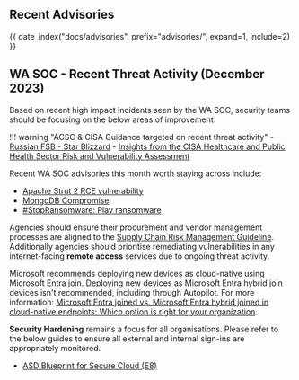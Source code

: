 ## Recent Advisories

{{ date_index("docs/advisories", prefix="advisories/", expand=1, include=2) }}

## WA SOC - Recent Threat Activity (December 2023)

Based on recent high impact incidents seen by the WA SOC, security teams should be focusing on the below areas of improvement:

!!! warning "ACSC & CISA Guidance targeted on recent threat activity"
    - [Russian FSB - Star Blizzard](https://www.cyber.gov.au/about-us/view-all-content/alerts-and-advisories/russian-fsb-cyber-actor-star-blizzard-continues-worldwide-spear-phishing-campaigns)
    - [Insights from the CISA Healthcare and Public Health Sector Risk and Vulnerability Assessment](https://www.cisa.gov/news-events/cybersecurity-advisories/aa23-349a)

Recent WA SOC advisories this month worth staying across include:

- [Apache Strut 2 RCE vulnerability](https://soc.cyber.wa.gov.au/advisories/20231213001-Apache-Struts-2-crit-vuln/)
- [MongoDB Compromise](https://soc.cyber.wa.gov.au/advisories/20231218004-MongoDB-Compromise/)
- [#StopRansomware: Play ransomware](https://www.cyber.gov.au/about-us/view-all-content/alerts-and-advisories/stopransomware-play-ransomware)

Agencies should ensure their procurement and vendor management processes are aligned to the [Supply Chain Risk Management Guideline](guidelines/supply-chain-risk-mgmt.md). Additionally agencies should prioritise remediating vulnerabilities in any internet-facing **remote access** services due to ongoing threat activity.

Microsoft recommends deploying new devices as cloud-native using Microsoft Entra join. Deploying new devices as Microsoft Entra hybrid join devices isn't recommended, including through Autopilot. For more information: [Microsoft Entra joined vs. Microsoft Entra hybrid joined in cloud-native endpoints: Which option is right for your organization](https://learn.microsoft.com/en-us/mem/solutions/cloud-native-endpoints/azure-ad-joined-hybrid-azure-ad-joined#which-option-is-right-for-your-organization).

**Security Hardening** remains a focus for all organisations. Please refer to the below guides to ensure all external and internal sign-ins are appropriately monitored.

- [ASD Blueprint for Secure Cloud (E8)](https://blueprint.asd.gov.au/security-and-governance/essential-eight/)
